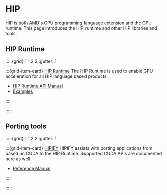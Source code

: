 # HIP

HIP is both AMD's GPU programming language extension and the GPU runtime. This
page introduces the HIP runtime and other HIP libraries and tools.

## HIP Runtime

:::::{grid} 1 1 2 2
:gutter: 1

:::{grid-item-card} [HIP Runtime](https://rocmdocs.amd.com/projects/HIP/en/develop/)
The HIP Runtime is used to enable GPU acceleration for all HIP language based
products.

- [HIP Runtime API Manual](https://rocmdocs.amd.com/projects/HIP/en/develop/)
- [Examples](https://github.com/amd/rocm-examples/tree/develop/HIP-Basic)

:::

:::::

## Porting tools

:::::{grid} 1 1 2 2
:gutter: 1

:::{grid-item-card} [HIPIFY](https://rocm.docs.amd.com/projects/HIPIFY/en/latest/)
HIPIFY assists with porting applications from based on CUDA to the HIP Runtime.
Supported CUDA APIs are documented here as well.

- [Reference Manual](https://rocm.docs.amd.com/projects/HIPIFY/en/latest/)

:::

:::::
